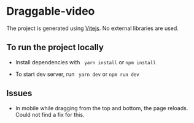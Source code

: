 # Draggable-video

The project is generated using [Vitejs](https://vitejs.dev/). 
No external libraries are used.

## To run the project locally

 - Install dependencies with
``` yarn install``` or ```npm install```

- To start dev server, run
``` yarn dev``` or ```npm run dev```

## Issues
- In mobile while dragging from the top and bottom, the page reloads. Could not find a fix for this.
